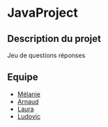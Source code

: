 # JavaProject

## Description du projet

Jeu de questions réponses 

## Equipe

* [Mélanie](https://github.com/NiiniieB)
* [Arnaud](https://github.com/ArnaudMoya)
* [Laura](https://github.com/LauraS06)
* [Ludovic](https://github.com/masta971)
